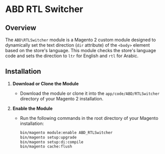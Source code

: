 # ABD RTL Switcher

## Overview
The `ABD\RTLSwitcher` module is a Magento 2 custom module designed to dynamically set the text direction (`dir` attribute) of the `<body>` element based on the store's language. This module checks the store's language code and sets the direction to `ltr` for English and `rtl` for Arabic.

## Installation
1. **Download or Clone the Module**
    - Download the module or clone it into the `app/code/ABD/RTLSwitcher` directory of your Magento 2 installation.

2. **Enable the Module**
    - Run the following commands in the root directory of your Magento installation:
      ```bash
      bin/magento module:enable ABD_RTLSwitcher
      bin/magento setup:upgrade
      bin/magento setup:di:compile
      bin/magento cache:flush